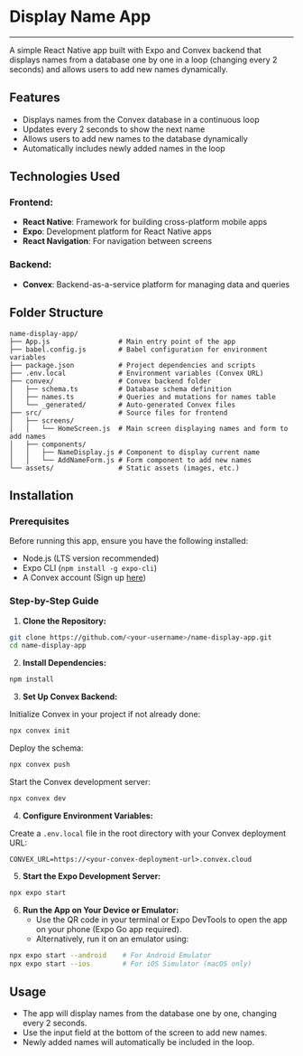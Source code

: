 
# Display Name App

---

A simple React Native app built with Expo and Convex backend that displays names from a database one by one in a loop (changing every 2 seconds) and allows users to add new names dynamically.

## Features

- Displays names from the Convex database in a continuous loop
- Updates every 2 seconds to show the next name
- Allows users to add new names to the database dynamically
- Automatically includes newly added names in the loop


## Technologies Used

### Frontend:

- **React Native**: Framework for building cross-platform mobile apps
- **Expo**: Development platform for React Native apps
- **React Navigation**: For navigation between screens


### Backend:

- **Convex**: Backend-as-a-service platform for managing data and queries


## Folder Structure

```
name-display-app/
├── App.js                 # Main entry point of the app
├── babel.config.js        # Babel configuration for environment variables
├── package.json           # Project dependencies and scripts
├── .env.local             # Environment variables (Convex URL)
├── convex/                # Convex backend folder
│   ├── schema.ts          # Database schema definition
│   ├── names.ts           # Queries and mutations for names table
│   └── _generated/        # Auto-generated Convex files
├── src/                   # Source files for frontend
│   ├── screens/
│   │   └── HomeScreen.js  # Main screen displaying names and form to add names
│   ├── components/
│   │   ├── NameDisplay.js # Component to display current name
│   │   └── AddNameForm.js # Form component to add new names
└── assets/                # Static assets (images, etc.)
```


## Installation

### Prerequisites

Before running this app, ensure you have the following installed:

- Node.js (LTS version recommended)
- Expo CLI (`npm install -g expo-cli`)
- A Convex account (Sign up [here](https://www.convex.dev/))


### Step-by-Step Guide

1. **Clone the Repository:**

```bash
git clone https://github.com/<your-username>/name-display-app.git
cd name-display-app
```

2. **Install Dependencies:**

```bash
npm install
```

3. **Set Up Convex Backend:**

Initialize Convex in your project if not already done:

```bash
npx convex init
```

Deploy the schema:

```bash
npx convex push
```

Start the Convex development server:

```bash
npx convex dev
```

4. **Configure Environment Variables:**

Create a `.env.local` file in the root directory with your Convex deployment URL:

```
CONVEX_URL=https://<your-convex-deployment-url>.convex.cloud
```

5. **Start the Expo Development Server:**

```bash
npx expo start
```

6. **Run the App on Your Device or Emulator:**
    - Use the QR code in your terminal or Expo DevTools to open the app on your phone (Expo Go app required).
    - Alternatively, run it on an emulator using:

```bash
npx expo start --android    # For Android Emulator
npx expo start --ios        # For iOS Simulator (macOS only)
```


## Usage

- The app will display names from the database one by one, changing every 2 seconds.
- Use the input field at the bottom of the screen to add new names.
- Newly added names will automatically be included in the loop.

